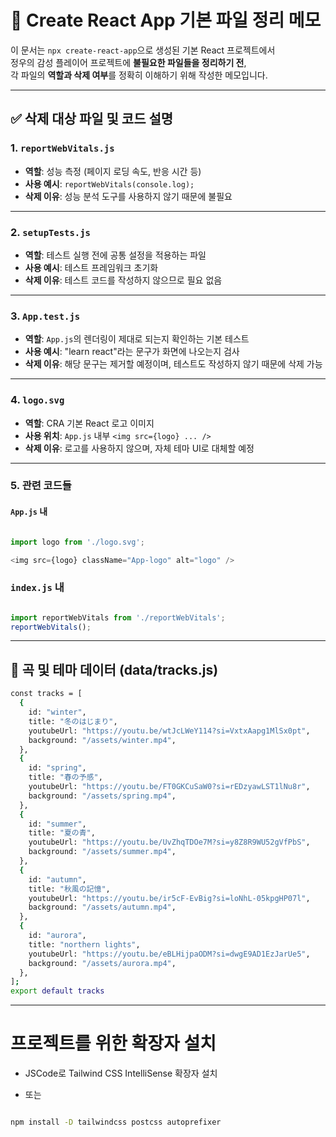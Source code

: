 # 🧹 Create React App 기본 파일 정리 메모

이 문서는 `npx create-react-app`으로 생성된 기본 React 프로젝트에서  
정우의 감성 플레이어 프로젝트에 **불필요한 파일들을 정리하기 전**,  
각 파일의 **역할과 삭제 여부**를 정확히 이해하기 위해 작성한 메모입니다.

---

## **✅ 삭제 대상 파일 및 코드 설명**

### 1. `reportWebVitals.js`
- **역할**: 성능 측정 (페이지 로딩 속도, 반응 시간 등)
- **사용 예시**: `reportWebVitals(console.log);`
- **삭제 이유**: 성능 분석 도구를 사용하지 않기 때문에 불필요

---

### 2. `setupTests.js`
- **역할**: 테스트 실행 전에 공통 설정을 적용하는 파일
- **사용 예시**: 테스트 프레임워크 초기화
- **삭제 이유**: 테스트 코드를 작성하지 않으므로 필요 없음

---

### 3. `App.test.js`
- **역할**: `App.js`의 렌더링이 제대로 되는지 확인하는 기본 테스트
- **사용 예시**: "learn react"라는 문구가 화면에 나오는지 검사
- **삭제 이유**: 해당 문구는 제거할 예정이며, 테스트도 작성하지 않기 때문에 삭제 가능

---

### 4. `logo.svg`
- **역할**: CRA 기본 React 로고 이미지
- **사용 위치**: `App.js` 내부 `<img src={logo} ... />`
- **삭제 이유**: 로고를 사용하지 않으며, 자체 테마 UI로 대체할 예정

---

### 5. 관련 코드들

#### `App.js` 내
```js

import logo from './logo.svg';

<img src={logo} className="App-logo" alt="logo" />

```

### `index.js` 내

```js

import reportWebVitals from './reportWebVitals';
reportWebVitals();

```

---

## **🎼 곡 및 테마 데이터 (data/tracks.js)**

```sh
const tracks = [
  {
    id: "winter",
    title: "冬のはじまり",
    youtubeUrl: "https://youtu.be/wtJcLWeY114?si=VxtxAapg1MlSx0pt",
    background: "/assets/winter.mp4",
  },
  {
    id: "spring",
    title: "春の予感",
    youtubeUrl: "https://youtu.be/FT0GKCuSaW0?si=rEDzyawLST1lNu8r",
    background: "/assets/spring.mp4",
  },
  {
    id: "summer",
    title: "夏の青",
    youtubeUrl: "https://youtu.be/UvZhqTDOe7M?si=y8Z8R9WU52gVfPbS",
    background: "/assets/summer.mp4",
  },
  {
    id: "autumn",
    title: "秋風の記憶",
    youtubeUrl: "https://youtu.be/ir5cF-EvBig?si=loNhL-05kpgHP07l",
    background: "/assets/autumn.mp4",
  },
  {
    id: "aurora",
    title: "northern lights",
    youtubeUrl: "https://youtu.be/eBLHijpaODM?si=dwgE9AD1EzJarUe5",
    background: "/assets/aurora.mp4",
  },
];
export default tracks
```

---

# 프로젝트를 위한 확장자 설치

- JSCode로 Tailwind CSS IntelliSense 확장자 설치

- 또는
```sh

npm install -D tailwindcss postcss autoprefixer
